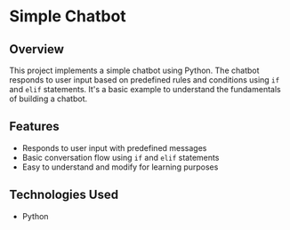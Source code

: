 # Simple Chatbot

## Overview
This project implements a simple chatbot using Python. The chatbot responds to user input based on predefined rules and conditions using `if` and `elif` statements. It's a basic example to understand the fundamentals of building a chatbot.

## Features
- Responds to user input with predefined messages
- Basic conversation flow using `if` and `elif` statements
- Easy to understand and modify for learning purposes

## Technologies Used
- Python

